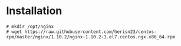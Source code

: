 # Installation


```
# mkdir /opt/nginx
# wget https://raw.githubusercontent.com/herisn23/centos-rpm/master/nginx/1.10.2/nginx-1.10.2-1.el7.centos.ngx.x86_64.rpm
```




